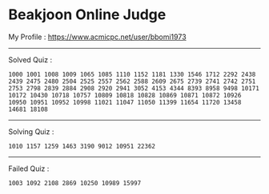 # Beakjoon Online Judge

My Profile : https://www.acmicpc.net/user/bbomi1973

---

Solved Quiz : 
```
1000 1001 1008 1009 1065 1085 1110 1152 1181 1330 1546 1712 2292 2438 2439 2475 2480 2504 2525 2557 2562 2588 2609 2675 2739 2741 2742 2751 2753 2798 2839 2884 2908 2920 2941 3052 4153 4344 8393 8958 9498 10171 10172 10430 10718 10757 10809 10818 10828 10869 10871 10872 10926 10950 10951 10952 10998 11021 11047 11050 11399 11654 11720 13458 14681 18108
```

---

Solving Quiz :
```
1010 1157 1259 1463 3190 9012 10951 22362
```

---

Failed Quiz :
```
1003 1092 2108 2869 10250 10989 15997
```